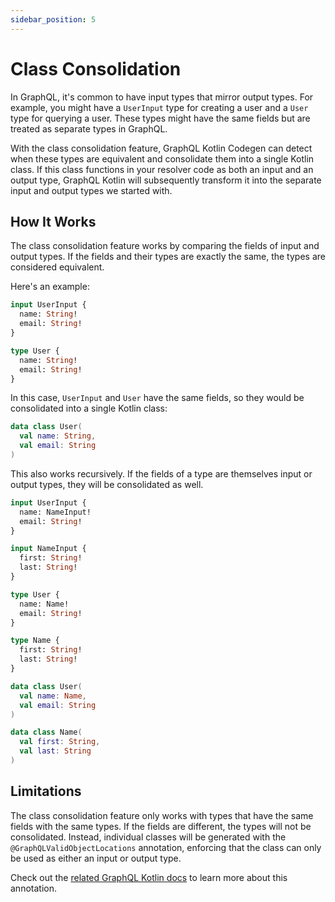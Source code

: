 ```yaml
---
sidebar_position: 5
---
```


# Class Consolidation

In GraphQL, it's common to have input types that mirror output types. For example, you might have a `UserInput` type for creating a user and a `User` type for querying a user. These types might have the same fields but are treated as separate types in GraphQL.

With the class consolidation feature, GraphQL Kotlin Codegen can detect when these types are equivalent and consolidate them into a single Kotlin class.
If this class functions in your resolver code as both an input and an output type, GraphQL Kotlin will subsequently
transform it into the separate input and output types we started with.

## How It Works

The class consolidation feature works by comparing the fields of input and output types. If the fields and their types
are exactly the same, the types are considered equivalent.

Here's an example:

```graphql
input UserInput {
  name: String!
  email: String!
}

type User {
  name: String!
  email: String!
}
```

In this case, `UserInput` and `User` have the same fields, so they would be consolidated into a single Kotlin class:

```kotlin
data class User(
  val name: String,
  val email: String
)
```

This also works recursively. If the fields of a type are themselves input or output types, they will be consolidated as well.

```graphql
input UserInput {
  name: NameInput!
  email: String!
}

input NameInput {
  first: String!
  last: String!
}

type User {
  name: Name!
  email: String!
}

type Name {
  first: String!
  last: String!
}
```

```kotlin
data class User(
  val name: Name,
  val email: String
)

data class Name(
  val first: String,
  val last: String
)
```

## Limitations

The class consolidation feature only works with types that have the same fields with the same types.
If the fields are different, the types will not be consolidated. Instead, individual classes will be generated with the
`@GraphQLValidObjectLocations` annotation, enforcing that the class can only be used as either an input or output type.

Check out the [related GraphQL Kotlin docs](https://opensource.expediagroup.com/graphql-kotlin/docs/schema-generator/customizing-schemas/restricting-input-output)
to learn more about this annotation.
